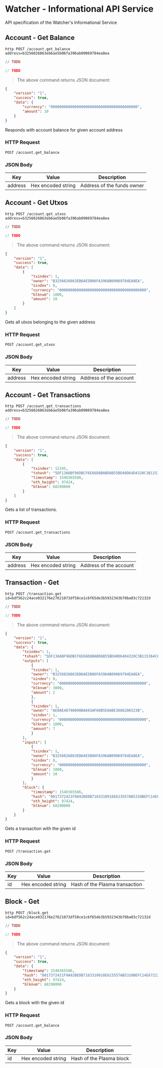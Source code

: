 # Watcher - Informational API Service

API specification of the Watcher's Informational Service


## Account - Get Balance

```shell
http POST /account.get_balance address=b3256026863eb6ae5b06fa396ab09069784ea8ea
```

```elixir
// TODO
```

```javascript
// TODO
```

> The above command returns JSON document:

```json
{
    "version": "1",
    "success": true,
    "data": {
        "currency": "0000000000000000000000000000000000000000",
        "amount": 10
    }
}
```

Responds with account balance for given account address

### HTTP Request

`POST /account.get_balance`

### JSON Body

Key | Value | Description
--------- | ------- | -----------
address | Hex encoded string | Address of the funds owner



## Account - Get Utxos

```shell
http POST /account.get_utxos address=b3256026863eb6ae5b06fa396ab09069784ea8ea
```

```elixir
// TODO
```

```javascript
// TODO
```

> The above command returns JSON document:

```json
{
    "version": "1",
    "success": true,
    "data": [
        {
            "txindex": 1,
            "owner": "B3256026863EB6AE5B06FA396AB09069784EA8EA",
            "oindex": 0,
            "currency": "0000000000000000000000000000000000000000",
            "blknum": 1000,
            "amount": 10
        }
    ]
}
```

Gets all utxos belonging to the given address

### HTTP Request

`POST /account.get_utxos`

### JSON Body

Key | Value | Description
--------- | ------- | -----------
address | Hex encoded string | Address of the account



## Account - Get Transactions

```shell
http POST /account.get_transactions address=b3256026863eb6ae5b06fa396ab09069784ea8ea
```

```elixir
// TODO
```

```javascript
// TODO
```

> The above command returns JSON document:

```json
{
    "version": "1",
    "success": true,
    "data": [
        {
            "txindex": 12345,
            "txhash": "5DF13A6BF96DBCF6E66D8BABD6B55BD40D64D4320C3B115364C6588FC18C2A21",
            "timestamp": 1540365586,
            "eth_height": 97424,
            "blknum": 68290000
        }
    ]
}
```

Gets a list of transactions.

### HTTP Request

`POST /account.get_transactions`

### JSON Body

Key | Value | Description
--------- | ------- | -----------
address | Hex encoded string | Address of the account



## Transaction -  Get

```shell
http POST /transaction.get id=bdf562c24ace032176e27621073df58ce1c6f65de3b5932343b70ba03c72132d
```

```elixir
// TODO
```

```javascript
// TODO
```

> The above command returns JSON document:

```json
{
    "version": "1",
    "success": true,
    "data": {
        "txindex": 1,
        "txhash": "5DF13A6BF96DBCF6E66D8BABD6B55BD40D64D4320C3B115364C6588FC18C2A21",
        "outputs": [
            {
            "txindex": 1,
            "owner": "B3256026863EB6AE5B06FA396AB09069784EA8EA",
            "oindex": 0,
            "currency": "0000000000000000000000000000000000000000",
            "blknum": 3000,
            "amount": 2
            },
            {
            "txindex": 1,
            "owner": "AE8AE48796090BA693AF60B5EA6BE3686206523B",
            "oindex": 1,
            "currency": "0000000000000000000000000000000000000000",
            "blknum": 1000,
            "amount": 7
            }
        ],
        "inputs": [
            {
            "txindex": 1,
            "owner": "B3256026863EB6AE5B06FA396AB09069784EA8EA",
            "oindex": 0,
            "currency": "0000000000000000000000000000000000000000",
            "blknum": 1000,
            "amount": 10
            }
        ],
        "block": {
            "timestamp": 1540365586,
            "hash": "0017372421F9A92BEDB7163310918E623557AB5310BEFC14E67212B660C33BEC",
            "eth_height": 97424,
            "blknum": 68290000
        }
    }
}
```

Gets a transaction with the given id

### HTTP Request

`POST /transaction.get`

### JSON Body

Key | Value | Description
--------- | ------- | -----------
id | Hex encoded string | Hash of the Plasma transaction



## Block - Get

```shell
http POST /block.get id=bdf562c24ace032176e27621073df58ce1c6f65de3b5932343b70ba03c72132d
```

```elixir
// TODO
```

```javascript
// TODO
```

> The above command returns JSON document:

```json
{
    "version": "1",
    "success": true,
    "data": {
        "timestamp": 1540365586,
        "hash": "0017372421F9A92BEDB7163310918E623557AB5310BEFC14E67212B660C33BEC",
        "eth_height": 97424,
        "blknum": 68290000
    }
}
```

Gets a block with the given id

### HTTP Request

`POST /account.get_balance`

### JSON Body

Key | Value | Description
--------- | ------- | -----------
id | Hex encoded string | Hash of the Plasma block


